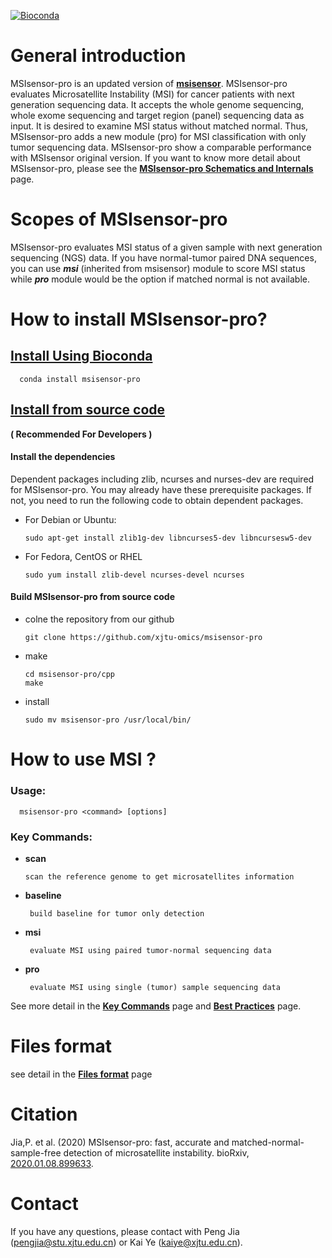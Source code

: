 [![Bioconda](https://img.shields.io/conda/dn/bioconda/msisensor-pro.svg?label=Bioconda)](https://bioconda.github.io/recipes/msisensor-pro/README.html)

# General introduction

MSIsensor-pro is an updated version of **[msisensor](https://github.com/ding-lab/msisensor)**. MSIsensor-pro evaluates Microsatellite Instability (MSI) for cancer patients with next generation sequencing data. It accepts the whole genome sequencing, whole exome sequencing and target region (panel) sequencing data as input.  It is desired to examine MSI status without matched normal. Thus, MSIsensor-pro adds a new module (pro) for MSI classification with only tumor sequencing data. MSIsensor-pro show a comparable performance with MSIsensor original version. If you want to know more detail about MSIsensor-pro, please see the **[MSIsensor-pro Schematics and Internals](https://github.com/xjtu-omics/msisensor-pro/wiki/MSIsensor-pro-Schematics-and-Internals)** page.

# Scopes of MSIsensor-pro

MSIsensor-pro evaluates MSI status of a given sample with next generation sequencing (NGS) data. If you have normal-tumor paired DNA sequences, you can use _**msi**_ (inherited from msisensor) module to score MSI status while _**pro**_ module would be the option if matched normal is not available.

# How to install MSIsensor-pro?


## [ Install Using Bioconda ](https://github.com/xjtu-omics/msisensor-pro/wiki/How-to-install-MSIsensor-pro#install-from-source-code)


      conda install msisensor-pro
      

## [ Install from source code ](https://github.com/xjtu-omics/msisensor-pro/wiki/How-to-install-MSIsensor-pro#install-from-source-code)

**( Recommended For Developers )**


#### Install the dependencies
  Dependent packages including zlib, ncurses and nurses-dev are required for MSIsensor-pro. You may already have these prerequisite packages. If not, you need to run the following code to obtain dependent packages.

* For Debian or Ubuntu:

      sudo apt-get install zlib1g-dev libncurses5-dev libncursesw5-dev

* For Fedora, CentOS or RHEL

      sudo yum install zlib-devel ncurses-devel ncurses

#### Build MSIsensor-pro from source code
* colne the repository from our github

      git clone https://github.com/xjtu-omics/msisensor-pro

* make 

      cd msisensor-pro/cpp
      make
 
* install

      sudo mv msisensor-pro /usr/local/bin/


 

# How to use MSI ? 

### Usage:   
   
      msisensor-pro <command> [options]

### Key Commands:

* **scan**
	  
      scan the reference genome to get microsatellites information

* **baseline**

	   build baseline for tumor only detection

* **msi**

	   evaluate MSI using paired tumor-normal sequencing data

* **pro**

	   evaluate MSI using single (tumor) sample sequencing data 

See more detail in the **[Key Commands](https://github.com/xjtu-omics/msisensor-pro/wiki/Key-Commands)** page and **[Best Practices](https://github.com/xjtu-omics/msisensor-pro/wiki/Best-Practices)** page.

# Files  format

  see detail in the **[Files format](https://github.com/xjtu-omics/msisensor-pro/wiki/Files-format)** page
## 

# Citation
  Jia,P. et al. (2020) MSIsensor-pro: fast, accurate and matched-normal-sample-free detection of microsatellite instability. bioRxiv, [2020.01.08.899633](https://doi.org/10.1101/2020.01.08.899633).
   
# Contact

If you have any questions, please contact with Peng Jia (pengjia@stu.xjtu.edu.cn) or Kai Ye (kaiye@xjtu.edu.cn).


